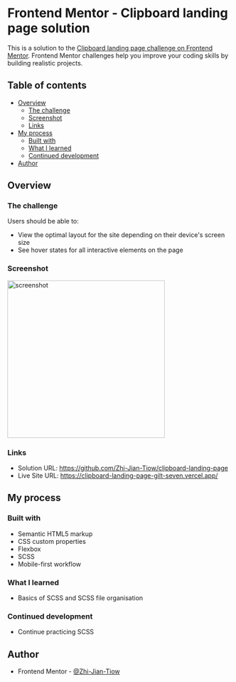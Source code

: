 # Frontend Mentor - Clipboard landing page solution

This is a solution to the [Clipboard landing page challenge on Frontend Mentor](https://www.frontendmentor.io/challenges/clipboard-landing-page-5cc9bccd6c4c91111378ecb9). Frontend Mentor challenges help you improve your coding skills by building realistic projects. 

## Table of contents

- [Overview](#overview)
  - [The challenge](#the-challenge)
  - [Screenshot](#screenshot)
  - [Links](#links)
- [My process](#my-process)
  - [Built with](#built-with)
  - [What I learned](#what-i-learned)
  - [Continued development](#continued-development)
- [Author](#author)

## Overview

### The challenge

Users should be able to:

- View the optimal layout for the site depending on their device's screen size
- See hover states for all interactive elements on the page

### Screenshot

<img width="354" alt="screenshot" src="https://user-images.githubusercontent.com/72905506/133982516-215c7922-0b52-42d9-a995-4e192aa331d0.png">

### Links

- Solution URL: https://github.com/Zhi-Jian-Tiow/clipboard-landing-page
- Live Site URL: https://clipboard-landing-page-gilt-seven.vercel.app/

## My process

### Built with

- Semantic HTML5 markup
- CSS custom properties
- Flexbox
- SCSS
- Mobile-first workflow

### What I learned

- Basics of SCSS and SCSS file organisation


### Continued development

- Continue practicing SCSS 


## Author
- Frontend Mentor - [@Zhi-Jian-Tiow](https://www.frontendmentor.io/profile/Zhi-Jian-Tiow)

